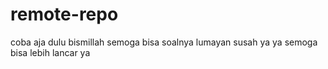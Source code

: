 # remote-repo
coba aja dulu
bismillah semoga bisa soalnya lumayan susah ya
ya semoga bisa lebih lancar ya